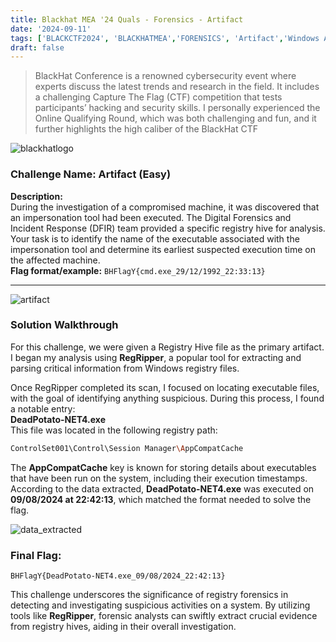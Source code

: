 ```yaml
---
title: Blackhat MEA '24 Quals - Forensics - Artifact
date: '2024-09-11'
tags: ['BLACKCTF2024', 'BLACKHATMEA','FORENSICS', 'Artifact','Windows Artifact']
draft: false
---
```

> BlackHat Conference is a renowned cybersecurity event where experts discuss the latest trends and research in the field. It includes a challenging Capture The Flag (CTF) competition that tests participants’ hacking and security skills. I personally experienced the Online Qualifying Round, which was both challenging and fun, and it further highlights the high caliber of the BlackHat CTF

![blackhatlogo](/static/writeups/blackhat2023/usb100/blackhat.png)


### Challenge Name: Artifact (Easy)

**Description:**  
During the investigation of a compromised machine, it was discovered that an impersonation tool had been executed. The Digital Forensics and Incident Response (DFIR) team provided a specific registry hive for analysis. Your task is to identify the name of the executable associated with the impersonation tool and determine its earliest suspected execution time on the affected machine.  
**Flag format/example:** `BHFlagY{cmd.exe_29/12/1992_22:33:13}`

---

![artifact](/static/writeups/blackhat2024/artifact/1.png)

### Solution Walkthrough

For this challenge, we were given a Registry Hive file as the primary artifact. I began my analysis using **RegRipper**, a popular tool for extracting and parsing critical information from Windows registry files.

Once RegRipper completed its scan, I focused on locating executable files, with the goal of identifying anything suspicious. During this process, I found a notable entry:  
**DeadPotato-NET4.exe**  
This file was located in the following registry path:

```bash
ControlSet001\Control\Session Manager\AppCompatCache
```

The **AppCompatCache** key is known for storing details about executables that have been run on the system, including their execution timestamps. According to the data extracted, **DeadPotato-NET4.exe** was executed on **09/08/2024 at 22:42:13**, which matched the format needed to solve the flag.

![data_extracted](/static/writeups/blackhat2024/artifact/2.png)

### Final Flag:
`BHFlagY{DeadPotato-NET4.exe_09/08/2024_22:42:13}`

This challenge underscores the significance of registry forensics in detecting and investigating suspicious activities on a system. By utilizing tools like **RegRipper**, forensic analysts can swiftly extract crucial evidence from registry hives, aiding in their overall investigation.


